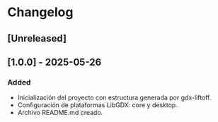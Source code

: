 # Changelog

## [Unreleased]

## [1.0.0] - 2025-05-26
### Added
- Inicialización del proyecto con estructura generada por gdx-liftoff.
- Configuración de plataformas LibGDX: core y desktop.
- Archivo README.md creado.
